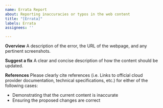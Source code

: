 ```yaml
---
name: Errata Report
about: Reporting inaccuracies or typos in the web content
title: "[Errata]"
labels: Errata
assignees: ''

---
```


**Overview**
A description of the error, the URL of the webpage, and any pertinent screenshots.

**Suggest a fix**
A clear and concise description of how the content should be updated.

**References**
Please clearly cite references (i.e. Links to official cloud provider documentation, technical specifications, etc.) for either of the following cases:
- Demonstrating that the current content is inaccurate
- Ensuring the proposed changes are correct
